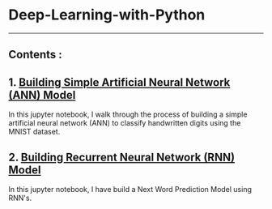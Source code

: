 # Deep-Learning-with-Python

---
## Contents :

## 1. [Building Simple Artificial Neural Network (ANN) Model](https://github.com/Ravjot03/MNIST-Classification-ANN)
In this jupyter notebook, I walk through the process of building a simple artificial neural network (ANN) to classify handwritten digits using the MNIST dataset.

## 2. [Building Recurrent Neural Network (RNN) Model](https://github.com/Ravjot03/Next-Word-Prediction-using-RNN)
In this jupyter notebook, I have build a Next Word Prediction Model using RNN's.
